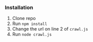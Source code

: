 ### Installation

1. Clone repo
2. Run `npm install`
3. Change the url on line 2 of `crawl.js`
4. Run `node crawl.js`
